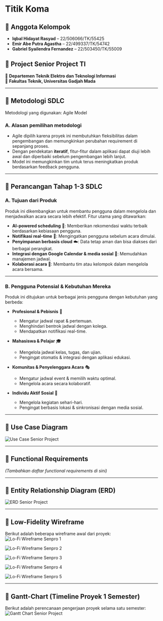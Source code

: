# Titik Koma  

## 📌 Anggota Kelompok  
- **Iqbal Hidayat Rasyad** – 22/506066/TK/55425  
- **Emir Abe Putra Agastha** – 22/499337/TK/54742  
- **Gabriel Syailendra Fernandez** – 22/503450/TK/55009  

## 📌 Project Senior Project TI  
📍 **Departemen Teknik Elektro dan Teknologi Informasi**  
📍 **Fakultas Teknik, Universitas Gadjah Mada**    

---

## 📌 **Metodologi SDLC**  
Metodologi yang digunakan: Agile Model   
  
### **A. Alasan pemilihan metodologi**  
- Agile dipilih karena proyek ini membutuhkan fleksibilitas dalam pengembangan dan memungkinkan perubahan requirement di sepanjang proses.  
- Dengan pendekatan **iteratif**, fitur-fitur dalam aplikasi dapat diuji lebih awal dan diperbaiki sebelum pengembangan lebih lanjut.  
- Model ini memungkinkan tim untuk terus meningkatkan produk berdasarkan feedback pengguna.  
  
---
  
## 📌 **Perancangan Tahap 1-3 SDLC**  
  
### **A. Tujuan dari Produk**  
Produk ini dikembangkan untuk membantu pengguna dalam mengelola dan menjadwalkan acara secara lebih efektif. Fitur utama yang ditawarkan:  
- **AI-powered scheduling** 📅: Memberikan rekomendasi waktu terbaik berdasarkan kebiasaan pengguna.  
- **Notifikasi real-time** 🔔: Mengingatkan pengguna sebelum acara dimulai.  
- **Penyimpanan berbasis cloud** ☁️: Data tetap aman dan bisa diakses dari berbagai perangkat.  
- **Integrasi dengan Google Calendar & media sosial** 📲: Memudahkan manajemen jadwal.  
- **Kolaborasi acara** 🤝: Membantu tim atau kelompok dalam mengelola acara bersama.  
  
---
  
### **B. Pengguna Potensial & Kebutuhan Mereka**  
Produk ini ditujukan untuk berbagai jenis pengguna dengan kebutuhan yang berbeda:  
- **Profesional & Pebisnis** 🏢  
  - Mengatur jadwal rapat & pertemuan.  
  - Menghindari bentrok jadwal dengan kolega.  
  - Mendapatkan notifikasi real-time.  

- **Mahasiswa & Pelajar** 🎓  
  - Mengelola jadwal kelas, tugas, dan ujian.  
  - Pengingat otomatis & integrasi dengan aplikasi edukasi.  

- **Komunitas & Penyelenggara Acara** 🎭  
  - Mengatur jadwal event & memilih waktu optimal.  
  - Mengelola acara secara kolaboratif.  

- **Individu Aktif Sosial** 🎉  
  - Mengelola kegiatan sehari-hari.  
  - Pengingat berbasis lokasi & sinkronisasi dengan media sosial.  

---

## 📌 **Use Case Diagram**  
![Use Case Senior Project](https://github.com/user-attachments/assets/56adcdc0-c7a6-43df-987e-c53ab4d9b293)  
  
---

## 📌 **Functional Requirements**  
_(Tambahkan daftar functional requirements di sini)_  

---

## 📌 **Entity Relationship Diagram (ERD)**  
![ERD Senior Project](https://github.com/user-attachments/assets/2ee0a50c-0ee0-48ad-b64b-f73c714addc5)  
  
---

## 📌 **Low-Fidelity Wireframe**  
Berikut adalah beberapa wireframe awal dari proyek:  
![Lo-Fi Wireframe Senpro 1](https://github.com/user-attachments/assets/49f0ff86-2fcc-4419-a39c-bbc285eb90ff)  
  
![Lo-Fi Wireframe Senpro 2](https://github.com/user-attachments/assets/1ac0e96c-ef9f-493c-8b9d-37ed4084ab62)  
  
![Lo-Fi Wireframe Senpro 3](https://github.com/user-attachments/assets/37037fd7-609f-45a7-84fd-3c41e1e99498)  
  
![Lo-Fi Wireframe Senpro 4](https://github.com/user-attachments/assets/de848058-f8e6-43c2-b256-4b18d5da9f95)  
  
![Lo-Fi Wireframe Senpro 5](https://github.com/user-attachments/assets/ea77b00c-95a6-4758-8cfa-229bbe918ab3)  

---

## 📌 **Gantt-Chart (Timeline Proyek 1 Semester)**  
Berikut adalah perencanaan pengerjaan proyek selama satu semester:  
![Gantt Chart Senior Project](https://github.com/user-attachments/assets/0a1773a9-af68-47c9-99f6-5093820f682e)  
